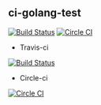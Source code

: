 ## ci-golang-test

[![Build Status](https://travis-ci.org/researchlab/ci-golang-test.svg?branch=master)](https://travis-ci.org/researchlab/ci-golang-test)
[![Circle CI](https://circleci.com/gh/researchlab/ci-golang-test.svg?style=svg)](https://circleci.com/gh/researchlab/ci-golang-test)

* Travis-ci 

[![Build Status](https://travis-ci.org/researchlab/ci-golang-test.svg?branch=master)](https://travis-ci.org/researchlab/ci-golang-test)

* Circle-ci

[![Circle CI](https://circleci.com/gh/researchlab/ci-golang-test.svg?style=svg)](https://circleci.com/gh/researchlab/ci-golang-test)
